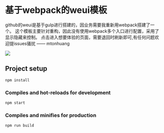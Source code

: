 ﻿

# 基于webpack的weui模板

github的weui是基于gulp进行搭建的，因业务需要我重新用webpack搭建了一个。
这个模板主要针对重构，因此没有使用webpack多个入口进行配置，采用了显示隐藏来控制。
点击进入想要体验的页面，需要退回时刷新即可,有任何问题欢迎提issues骚扰 —— mtonhuang

![](https://act.weixin.qq.com/static/images/201907/2605ece250d787ec9825364db72869fa.png)

## Project setup
```
npm install
```

### Compiles and hot-reloads for development
```
npm start
```

### Compiles and minifies for production
```
npm run build
```
